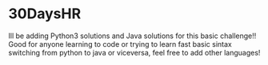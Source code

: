 # 30DaysHR

Ill be adding Python3 solutions and Java solutions for this basic challenge!! Good for anyone learning to code or trying to learn fast basic sintax switching from python to java or viceversa, feel free to add other languages!

